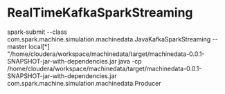 # RealTimeKafkaSparkStreaming
spark-submit --class com.spark.machine.simulation.machinedata.JavaKafkaSparkStreaming --master local[*] "/home/cloudera/workspace/machinedata/target/machinedata-0.0.1-SNAPSHOT-jar-with-dependencies.jar
java -cp /home/cloudera/workspace/machinedata/target/machinedata-0.0.1-SNAPSHOT-jar-with-dependencies.jar com.spark.machine.simulation.machinedata.Producer
